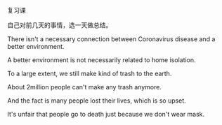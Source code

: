 复习课

自己对前几天的事情，选一天做总结。

There isn't a necessary connection between Coronavirus disease and a better environment.

A better environment is not necessarily related to home isolation.

To a large extent, we still make kind of trash to the earth. 

About 2million people can't make any trash anymore.

And the fact is many people lost their lives, which is so upset.

It's unfair that people go to death just because we don't wear mask.

